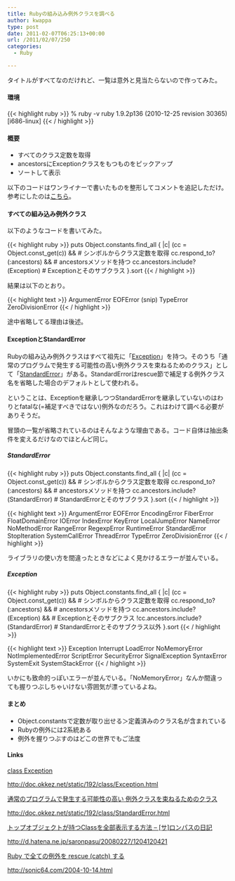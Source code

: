 ```yaml
---
title: Rubyの組み込み例外クラスを調べる
author: kwappa
type: post
date: 2011-02-07T06:25:13+00:00
url: /2011/02/07/250
categories:
  - Ruby

---
```

タイトルがすべてなのだけれど、一覧は意外と見当たらないので作ってみた。

#### 環境

{{< highlight ruby >}}
% ruby -v
ruby 1.9.2p136 (2010-12-25 revision 30365) [i686-linux]
{{< / highlight >}}

#### 概要

  * すべてのクラス定数を取得
  * ancestorsにExceptionクラスをもつものをピックアップ
  * ソートして表示

以下のコードはワンライナーで書いたものを整形してコメントを追記しただけ。参考にしたのは<a href="http://d.hatena.ne.jp/saronpasu/20080227/1204120421" target="_blank">こちら</a>。

#### すべての組み込み例外クラス

以下のようなコードを書いてみた。

{{< highlight ruby >}}
puts Object.constants.find_all { |c|
  (cc = Object.const_get(c)) &&         # シンボルからクラス定数を取得
  cc.respond_to?(:ancestors) &&         # ancestorsメソッドを持つ
  cc.ancestors.include?(Exception)      # Exceptionとそのサブクラス
}.sort
{{< / highlight >}}

<!--more-->

結果は以下のとおり。

{{< highlight text >}}
ArgumentError
EOFError
(snip)
TypeError
ZeroDivisionError
{{< / highlight >}}

途中省略してる理由は後述。

#### ExceptionとStandardError

Rubyの組み込み例外クラスはすべて祖先に「<a href="http://doc.okkez.net/static/192/class/Exception.html" target="_blank">Exception</a>」を持つ。そのうち「通常のプログラムで発生する可能性の高い例外クラスを束ねるためのクラス」として「<a href="http://doc.okkez.net/static/192/class/StandardError.html" target="_blank">StandardError</a>」がある。StandardErrorはrescue節で補足する例外クラス名を省略した場合のデフォルトとして使われる。

ということは、Exceptionを継承しつつStandardErrorを継承していないのはわりとfatalな(=補足すべきではない)例外なのだろう。これはわけて調べる必要がありそうだ。

冒頭の一覧が省略されているのはそんなような理由である。コード自体は抽出条件を変えるだけなのでほとんど同じ。

##### StandardError

{{< highlight ruby >}}
puts Object.constants.find_all { |c|
  (cc = Object.const_get(c)) &&         # シンボルからクラス定数を取得
  cc.respond_to?(:ancestors) &&         # ancestorsメソッドを持つ
  cc.ancestors.include?(StandardError)  # StandardErrorとそのサブクラス
}.sort
{{< / highlight >}}


{{< highlight text >}}
ArgumentError
EOFError
EncodingError
FiberError
FloatDomainError
IOError
IndexError
KeyError
LocalJumpError
NameError
NoMethodError
RangeError
RegexpError
RuntimeError
StandardError
StopIteration
SystemCallError
ThreadError
TypeError
ZeroDivisionError
{{< / highlight >}}

ライブラリの使い方を間違ったときなどによく見かけるエラーが並んでいる。

##### Exception


{{< highlight ruby >}}
puts Object.constants.find_all { |c|
  (cc = Object.const_get(c)) &&         # シンボルからクラス定数を取得
  cc.respond_to?(:ancestors) &&         # ancestorsメソッドを持つ
  cc.ancestors.include?(Exception) &&   # Exceptionとそのサブクラス
  !cc.ancestors.include?(StandardError) # StandardErrorとそのサブクラス以外
}.sort
{{< / highlight >}}

{{< highlight text >}}
Exception
Interrupt
LoadError
NoMemoryError
NotImplementedError
ScriptError
SecurityError
SignalException
SyntaxError
SystemExit
SystemStackError
{{< / highlight >}}

いかにも致命的っぽいエラーが並んでいる。「NoMemoryError」なんか間違っても握りつぶしちゃいけない雰囲気が漂っているよね。

#### まとめ

  * Object.constantsで定数が取り出せる＞定義済みのクラス名が含まれている
  * Rubyの例外には2系統ある
  * 例外を握りつぶすのはどこの世界でもご法度

#### Links

<a href="http://doc.okkez.net/static/192/class/Exception.html" target="_blank">class Exception</a>
  
http://doc.okkez.net/static/192/class/Exception.html

<a href="http://doc.okkez.net/static/192/class/StandardError.html" target="_blank">通常のプログラムで発生する可能性の高い 例外クラスを束ねるためのクラス</a>
  
http://doc.okkez.net/static/192/class/StandardError.html

<a href="http://d.hatena.ne.jp/saronpasu/20080227/1204120421" target="_blank">トップオブジェクトが持つClassを全部表示する方法 &#8211; [サ]ロンパスの日記</a>
  
http://d.hatena.ne.jp/saronpasu/20080227/1204120421

<a href="http://sonic64.com/2004-10-14.html" target="_blank">Ruby で全ての例外を rescue (catch) する</a>
  
http://sonic64.com/2004-10-14.html
